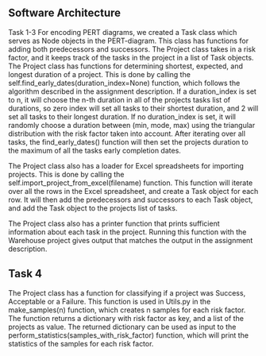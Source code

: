 ## Software Architecture
Task 1-3
For encoding PERT diagrams, we created a Task class which serves as Node objects in the PERT-diagram. This class has functions for adding both predecessors and successors. 
The Project class takes in a risk factor, and it keeps track of the tasks in the project in a list of Task objects. The Project class has functions for determining shortest, expected, and longest duration of a project. This is done by calling the self.find_early_dates(duration_index=None) function, which follows the algorithm described in the assignment description. If a duration_index is set to n, it will choose the n-th duration in all of the projects tasks list of durations, so zero index will set all tasks to their shortest duration, and 2 will set all tasks to their longest duration.
If no duration_index is set, it will randomly choose a duration between (min, mode, max) using the triangular distribution with the risk factor taken into account. After iterating over all tasks, the find_early_dates() function will then set the projects duration to the maximum of all the tasks early completion dates.

The Project class also has a loader for Excel spreadsheets for importing projects. This is done by calling the self.import_project_from_excel(filename) function. This function will iterate over all the rows in the Excel spreadsheet, and create a Task object for each row. It will then add the predecessors and successors to each Task object, and add the Task object to the projects list of tasks.

The Project class also has a printer function that prints sufficient information about each task in the project. Running this function with the Warehouse project gives output that matches the output in the assignment description. 


## Task 4
The Project class has a function for classifying if a project was Success, Acceptable or a Failure. This function is used in Utils.py in the make_samples(n) function, which creates n samples for each risk factor. The function returns a dictionary with risk factor as key, and a list of the projects as value. The returned dictionary can be used as input to the perform_statistics(samples_with_risk_factor) function, which will print the statistics of the samples for each risk factor.